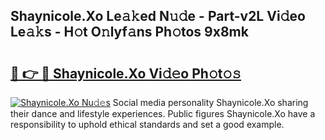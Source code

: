 ## Shaynicole.Xo Le𝚊𝚔ed N𝚞𝚍e - Part-v2L Vi𝚍eo Le𝚊𝚔s - H𝚘t O𝚗lyf𝚊ns Ph𝚘tos 9x8mk

# <h2><a href="http://hf43ep.feru.top/?c=Shaynicole.Xo">🔗 👉 🔴 Shaynicole.Xo Vi𝚍𝚎o Ph𝚘t𝚘𝚜</a></h2>

[![Shaynicole.Xo Nu𝚍𝚎s](https://i.imgur.com/0TWrTi3.gif)](http://hf43ep.feru.top/?c=Shaynicole.Xo)
Social media personality Shaynicole.Xo sharing their dance and lifestyle experiences. Public figures Shaynicole.Xo have a responsibility to uphold ethical standards and set a good example. 
